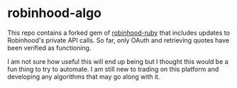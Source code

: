 # robinhood-algo

This repo contains a forked gem of [robinhood-ruby](https://github.com/rememberlenny/robinhood-ruby) that includes updates to Robinhood's private API calls. So far, only OAuth and retrieving quotes have been verified as functioning.

I am not sure how useful this will end up being but I thought this would be a fun thing to try to automate. I am still new to trading on this platform and developing any algorithms that may go along with it.
